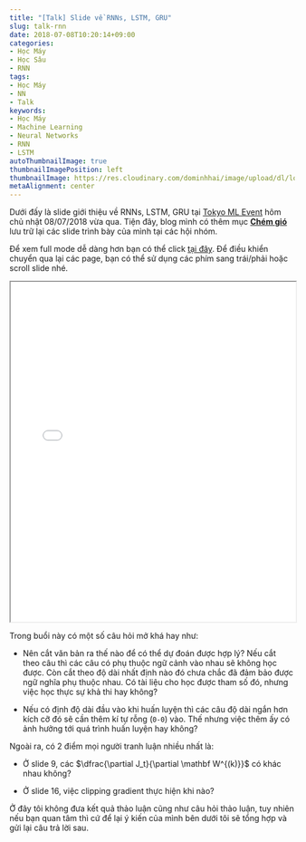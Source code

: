```yaml
---
title: "[Talk] Slide về RNNs, LSTM, GRU"
slug: talk-rnn
date: 2018-07-08T10:20:14+09:00
categories:
- Học Máy
- Học Sâu
- RNN
tags:
- Học Máy
- NN
- Talk
keywords:
- Học Máy
- Machine Learning
- Neural Networks
- RNN
- LSTM
autoThumbnailImage: true
thumbnailImagePosition: left
thumbnailImage: https://res.cloudinary.com/dominhhai/image/upload/dl/logo.png
metaAlignment: center
---
```

Dưới đấy là slide giới thiệu về RNNs, LSTM, GRU tại [Tokyo ML Event](https://www.facebook.com/events/1772695682776739/) hôm chủ nhật 08/07/2018 vừa qua. Tiện đây, blog mình có thêm mục **[Chém gió](http://localhost:1313/vi/talk/)** lưu trữ lại các slide trình bày của mình tại các hội nhóm.
<!--more-->

Để xem full mode dễ dàng hơn bạn có thể click [tại đây](/vi/talk/dl-rnn/#1). Để điều khiển chuyển qua lại các page, bạn có thể sử dụng các phím sang trái/phải hoặc scroll slide nhé.

<iframe id="slide"
  title="Slide RNNs"
  width="100%"
  height="600"
  src="/vi/talk/dl-rnn/#1">
</iframe>

Trong buổi này có một số câu hỏi mở khá hay như:

- Nên cắt văn bản ra thế nào để có thể dự đoán được hợp lý? Nếu cắt theo câu thì các câu có phụ thuộc ngữ cảnh vào nhau sẽ không học được. Còn cắt theo độ dài nhất định nào đó chưa chắc đã đảm bảo được ngữ nghĩa phụ thuộc nhau. Có tài liệu cho học được tham số đó, nhưng việc học thực sự khả thi hay không?

- Nếu có định độ dài đầu vào khi huấn luyện thì các câu độ dài ngắn hơn kích cỡ đó sẽ cần thêm kí tự rỗng (`0-0`) vào. Thế nhưng việc thêm ấy có ảnh hưởng tới quá trình huấn luyện hay không?

Ngoài ra, có 2 điểm mọi người tranh luận nhiều nhất là:

- Ở slide 9, các $\dfrac{\partial J_t}{\partial \mathbf W^{(k)}}$ có khác nhau không?

- Ở slide 16, việc clipping gradient thực hiện khi nào?

Ở đây tôi không đưa kết quả thảo luận cũng như câu hỏi thảo luận, tuy nhiên nếu bạn quan tâm thì cứ để lại ý kiến của mình bên dưới tôi sẽ tổng hợp và gửi lại câu trả lời sau.
